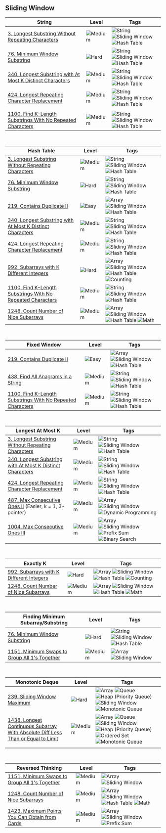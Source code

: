 ## Sliding Window

| String                                                                | Level                                                  | Tags                                                                                                                                                                                         |
| --------------------------------------------------------------------- | ------------------------------------------------------ | -------------------------------------------------------------------------------------------------------------------------------------------------------------------------------------------- |
| [3. Longest Substring Without Repeating Characters](0003.md)          | ![Medium](https://img.shields.io/badge/-Medium-ff8000) | ![String](https://img.shields.io/badge/-String-4da6ff) ![Sliding Window](https://img.shields.io/badge/-Sliding_Window-9966ff) ![Hash Table](https://img.shields.io/badge/-Hash_Table-0073e6) |
| [76. Minimum Window Substring](0076.md)                               | ![Hard](https://img.shields.io/badge/-Hard-e60000)     | ![String](https://img.shields.io/badge/-String-4da6ff) ![Sliding Window](https://img.shields.io/badge/-Sliding_Window-9966ff) ![Hash Table](https://img.shields.io/badge/-Hash_Table-0073e6) |
| [340. Longest Substring with At Most K Distinct Characters](0340.md)  | ![Medium](https://img.shields.io/badge/-Medium-ff8000) | ![String](https://img.shields.io/badge/-String-4da6ff) ![Sliding Window](https://img.shields.io/badge/-Sliding_Window-9966ff) ![Hash Table](https://img.shields.io/badge/-Hash_Table-0073e6) |
| [424. Longest Repeating Character Replacement](0424.md)               | ![Medium](https://img.shields.io/badge/-Medium-ff8000) | ![String](https://img.shields.io/badge/-String-4da6ff) ![Sliding Window](https://img.shields.io/badge/-Sliding_Window-9966ff) ![Hash Table](https://img.shields.io/badge/-Hash_Table-0073e6) |
|                                                                       |
| [1100. Find K-Length Substrings With No Repeated Characters](1100.md) | ![Medium](https://img.shields.io/badge/-Medium-ff8000) | ![String](https://img.shields.io/badge/-String-4da6ff) ![Sliding Window](https://img.shields.io/badge/-Sliding_Window-9966ff) ![Hash Table](https://img.shields.io/badge/-Hash_Table-0073e6) |

<br>

| Hash Table                                                            | Level                                                  | Tags                                                                                                                                                                                                                                                  |
| --------------------------------------------------------------------- | ------------------------------------------------------ | ----------------------------------------------------------------------------------------------------------------------------------------------------------------------------------------------------------------------------------------------------- |
| [3. Longest Substring Without Repeating Characters](0003.md)          | ![Medium](https://img.shields.io/badge/-Medium-ff8000) | ![String](https://img.shields.io/badge/-String-4da6ff) ![Sliding Window](https://img.shields.io/badge/-Sliding_Window-9966ff) ![Hash Table](https://img.shields.io/badge/-Hash_Table-0073e6)                                                          |
| [76. Minimum Window Substring](0076.md)                               | ![Hard](https://img.shields.io/badge/-Hard-e60000)     | ![String](https://img.shields.io/badge/-String-4da6ff) ![Sliding Window](https://img.shields.io/badge/-Sliding_Window-9966ff) ![Hash Table](https://img.shields.io/badge/-Hash_Table-0073e6)                                                          |
| [219. Contains Duplicate II](0219.md)                                 | ![Easy](https://img.shields.io/badge/-Easy-00b300)     | ![Array](https://img.shields.io/badge/-Array-66b3ff) ![Sliding Window](https://img.shields.io/badge/-Sliding_Window-9966ff) ![Hash Table](https://img.shields.io/badge/-Hash_Table-0073e6)                                                            |
| [340. Longest Substring with At Most K Distinct Characters](0340.md)  | ![Medium](https://img.shields.io/badge/-Medium-ff8000) | ![String](https://img.shields.io/badge/-String-4da6ff) ![Sliding Window](https://img.shields.io/badge/-Sliding_Window-9966ff) ![Hash Table](https://img.shields.io/badge/-Hash_Table-0073e6)                                                          |
| [424. Longest Repeating Character Replacement](0424.md)               | ![Medium](https://img.shields.io/badge/-Medium-ff8000) | ![String](https://img.shields.io/badge/-String-4da6ff) ![Sliding Window](https://img.shields.io/badge/-Sliding_Window-9966ff) ![Hash Table](https://img.shields.io/badge/-Hash_Table-0073e6)                                                          |
| [992. Subarrays with K Different Integers](0992.md)                   | ![Hard](https://img.shields.io/badge/-Hard-e60000)     | ![Array](https://img.shields.io/badge/-Array-66b3ff) ![Sliding Window](https://img.shields.io/badge/-Sliding_Window-9966ff) ![Hash Table](https://img.shields.io/badge/-Hash_Table-0073e6) ![Counting](https://img.shields.io/badge/-Counting-990000) |
| [1100. Find K-Length Substrings With No Repeated Characters](1100.md) | ![Medium](https://img.shields.io/badge/-Medium-ff8000) | ![String](https://img.shields.io/badge/-String-4da6ff) ![Sliding Window](https://img.shields.io/badge/-Sliding_Window-9966ff) ![Hash Table](https://img.shields.io/badge/-Hash_Table-0073e6)                                                          |
| [1248. Count Number of Nice Subarrays](1248.md)                       | ![Medium](https://img.shields.io/badge/-Medium-ff8000) | ![Array](https://img.shields.io/badge/-Array-66b3ff) ![Sliding Window](https://img.shields.io/badge/-Sliding_Window-9966ff) ![Hash Table](https://img.shields.io/badge/-Hash_Table-0073e6) ![Math](https://img.shields.io/badge/-Math-8800cc)         |

<br>

| Fixed Window                                                          | Level                                                  | Tags                                                                                                                                                                                         |
| --------------------------------------------------------------------- | ------------------------------------------------------ | -------------------------------------------------------------------------------------------------------------------------------------------------------------------------------------------- |
| [219. Contains Duplicate II](0219.md)                                 | ![Easy](https://img.shields.io/badge/-Easy-00b300)     | ![Array](https://img.shields.io/badge/-Array-66b3ff) ![Sliding Window](https://img.shields.io/badge/-Sliding_Window-9966ff) ![Hash Table](https://img.shields.io/badge/-Hash_Table-0073e6)   |
| [438. Find All Anagrams in a String](0438.md)                         | ![Medium](https://img.shields.io/badge/-Medium-ff8000) | ![String](https://img.shields.io/badge/-String-4da6ff) ![Sliding Window](https://img.shields.io/badge/-Sliding_Window-9966ff) ![Hash Table](https://img.shields.io/badge/-Hash_Table-0073e6) |
| [1100. Find K-Length Substrings With No Repeated Characters](1100.md) | ![Medium](https://img.shields.io/badge/-Medium-ff8000) | ![String](https://img.shields.io/badge/-String-4da6ff) ![Sliding Window](https://img.shields.io/badge/-Sliding_Window-9966ff) ![Hash Table](https://img.shields.io/badge/-Hash_Table-0073e6) |

<br>

| Longest At Most K                                                    | Level                                                  | Tags                                                                                                                                                                                                                                                            |
| -------------------------------------------------------------------- | ------------------------------------------------------ | --------------------------------------------------------------------------------------------------------------------------------------------------------------------------------------------------------------------------------------------------------------- |
| [3. Longest Substring Without Repeating Characters](0003.md)         | ![Medium](https://img.shields.io/badge/-Medium-ff8000) | ![String](https://img.shields.io/badge/-String-4da6ff) ![Sliding Window](https://img.shields.io/badge/-Sliding_Window-9966ff) ![Hash Table](https://img.shields.io/badge/-Hash_Table-0073e6)                                                                    |
| [340. Longest Substring with At Most K Distinct Characters](0340.md) | ![Medium](https://img.shields.io/badge/-Medium-ff8000) | ![String](https://img.shields.io/badge/-String-4da6ff) ![Sliding Window](https://img.shields.io/badge/-Sliding_Window-9966ff) ![Hash Table](https://img.shields.io/badge/-Hash_Table-0073e6)                                                                    |
| [424. Longest Repeating Character Replacement](0424.md)              | ![Medium](https://img.shields.io/badge/-Medium-ff8000) | ![String](https://img.shields.io/badge/-String-4da6ff) ![Sliding Window](https://img.shields.io/badge/-Sliding_Window-9966ff) ![Hash Table](https://img.shields.io/badge/-Hash_Table-0073e6)                                                                    |
| [487. Max Consecutive Ones II](0487.md) (Easier, k = 1, 3-pointer)   | ![Medium](https://img.shields.io/badge/-Medium-ff8000) | ![Array](https://img.shields.io/badge/-Array-66b3ff) ![Sliding Window](https://img.shields.io/badge/-Sliding_Window-9966ff) ![Dynamic Programming](https://img.shields.io/badge/-Dynamic_Programming-e6005c)                                                    |
| [1004. Max Consecutive Ones III](1004.md)                            | ![Medium](https://img.shields.io/badge/-Medium-ff8000) | ![Array](https://img.shields.io/badge/-Array-66b3ff) ![Sliding Window](https://img.shields.io/badge/-Sliding_Window-9966ff) ![Prefix Sum](https://img.shields.io/badge/-Prefix_Sum-884dff) ![Binary Search](https://img.shields.io/badge/-Binary_Search-7733ff) |

<br>

| Exactly K                                           | Level                                                  | Tags                                                                                                                                                                                                                                                  |
| --------------------------------------------------- | ------------------------------------------------------ | ----------------------------------------------------------------------------------------------------------------------------------------------------------------------------------------------------------------------------------------------------- |
| [992. Subarrays with K Different Integers](0992.md) | ![Hard](https://img.shields.io/badge/-Hard-e60000)     | ![Array](https://img.shields.io/badge/-Array-66b3ff) ![Sliding Window](https://img.shields.io/badge/-Sliding_Window-9966ff) ![Hash Table](https://img.shields.io/badge/-Hash_Table-0073e6) ![Counting](https://img.shields.io/badge/-Counting-990000) |
| [1248. Count Number of Nice Subarrays](1248.md)     | ![Medium](https://img.shields.io/badge/-Medium-ff8000) | ![Array](https://img.shields.io/badge/-Array-66b3ff) ![Sliding Window](https://img.shields.io/badge/-Sliding_Window-9966ff) ![Hash Table](https://img.shields.io/badge/-Hash_Table-0073e6) ![Math](https://img.shields.io/badge/-Math-8800cc)         |

<br>

| Finding Minimum Subarray/Substring                       | Level                                                  | Tags                                                                                                                                                                                         |
| -------------------------------------------------------- | ------------------------------------------------------ | -------------------------------------------------------------------------------------------------------------------------------------------------------------------------------------------- |
| [76. Minimum Window Substring](0076.md)                  | ![Hard](https://img.shields.io/badge/-Hard-e60000)     | ![String](https://img.shields.io/badge/-String-4da6ff) ![Sliding Window](https://img.shields.io/badge/-Sliding_Window-9966ff) ![Hash Table](https://img.shields.io/badge/-Hash_Table-0073e6) |
| [1151. Minimum Swaps to Group All 1's Together](1151.md) | ![Medium](https://img.shields.io/badge/-Medium-ff8000) | ![Array](https://img.shields.io/badge/-Array-66b3ff) ![Sliding Window](https://img.shields.io/badge/-Sliding_Window-9966ff)                                                                  |

<br>

| Monotonic Deque                                                                             | Level                                                  | Tags                                                                                                                                                                                                                                                                                                                                                                                           |
| ------------------------------------------------------------------------------------------- | ------------------------------------------------------ | ---------------------------------------------------------------------------------------------------------------------------------------------------------------------------------------------------------------------------------------------------------------------------------------------------------------------------------------------------------------------------------------------- |
| [239. Sliding Window Maximum](0239.md)                                                      | ![Hard](https://img.shields.io/badge/-Hard-e60000)     | ![Array](https://img.shields.io/badge/-Array-66b3ff) ![Queue](https://img.shields.io/badge/-Queue-1a8cff) ![Heap (Priority Queue)](https://img.shields.io/badge/-Heap-0080ff) ![Sliding Window](https://img.shields.io/badge/-Sliding_Window-9966ff) ![Monotonic Queue](https://img.shields.io/badge/-Monotonic_Queue-5500ff)                                                                  |
| [1438. Longest Continuous Subarray With Absolute Diff Less Than or Equal to Limit](1438.md) | ![Medium](https://img.shields.io/badge/-Medium-ff8000) | ![Array](https://img.shields.io/badge/-Array-66b3ff) ![Queue](https://img.shields.io/badge/-Queue-1a8cff) ![Sliding Window](https://img.shields.io/badge/-Sliding_Window-9966ff) ![Heap (Priority Queue)](https://img.shields.io/badge/-Heap-0080ff) ![Ordered Set](https://img.shields.io/badge/-Ordered_Set-00ace6) ![Monotonic Queue](https://img.shields.io/badge/-Monotonic_Queue-5500ff) |
|                                                                                             |

<br>

| Reversed Thinking                                         | Level                                                  | Tags                                                                                                                                                                                                                                          |
| --------------------------------------------------------- | ------------------------------------------------------ | --------------------------------------------------------------------------------------------------------------------------------------------------------------------------------------------------------------------------------------------- |
| [1151. Minimum Swaps to Group All 1's Together](1151.md)  | ![Medium](https://img.shields.io/badge/-Medium-ff8000) | ![Array](https://img.shields.io/badge/-Array-66b3ff) ![Sliding Window](https://img.shields.io/badge/-Sliding_Window-9966ff)                                                                                                                   |
| [1248. Count Number of Nice Subarrays](1248.md)           | ![Medium](https://img.shields.io/badge/-Medium-ff8000) | ![Array](https://img.shields.io/badge/-Array-66b3ff) ![Sliding Window](https://img.shields.io/badge/-Sliding_Window-9966ff) ![Hash Table](https://img.shields.io/badge/-Hash_Table-0073e6) ![Math](https://img.shields.io/badge/-Math-8800cc) |
| [1423. Maximum Points You Can Obtain from Cards](1423.md) | ![Medium](https://img.shields.io/badge/-Medium-ff8000) | ![Array](https://img.shields.io/badge/-Array-66b3ff) ![Sliding Window](https://img.shields.io/badge/-Sliding_Window-9966ff) ![Prefix Sum](https://img.shields.io/badge/-Prefix_Sum-884dff)                                                    |

<!---

### String

- [3. Longest Substring Without Repeating Characters](0003.md)
- [76. Minimum Window Substring](0076.md)
- [340. Longest Substring with At Most K Distinct Characters](0340.md)
- [424. Longest Repeating Character Replacement](0424.md)
- [438. Find All Anagrams in a String](0438.md)
- [1100. Find K-Length Substrings With No Repeated Characters](1100.md)


  <br>

### Hash Table

- [3. Longest Substring Without Repeating Characters](0003.md)
- [76. Minimum Window Substring](0076.md)
- [219. Contains Duplicate II](0219.md)
- [340. Longest Substring with At Most K Distinct Characters](0340.md)
- [424. Longest Repeating Character Replacement](0424.md)
- [438. Find All Anagrams in a String](0438.md)
- [992. Subarrays with K Different Integers](0992.md)
- [1100. Find K-Length Substrings With No Repeated Characters](1100.md)
- [1248. Count Number of Nice Subarrays](1248.md)

<br>

### Fixed Window

- [219. Contains Duplicate II](0219.md)
- [438. Find All Anagrams in a String](0438.md)
- [1100. Find K-Length Substrings With No Repeated Characters](1100.md)

<br>

### Longest At Most K

- [3. Longest Substring Without Repeating Characters](0003.md)
- [340. Longest Substring with At Most K Distinct Characters](0340.md)
- [424. Longest Repeating Character Replacement](0424.md)
- [487. Max Consecutive Ones II](0487.md) (Easier, k = 1, 3-pointer)
- [1004. Max Consecutive Ones III](1004.md)

<br>

### Exactly K

- [992. Subarrays with K Different Integers](0992.md)
- [1248. Count Number of Nice Subarrays](1248.md)

<br>

### Finding Minimum Subarray/Substring

- [76. Minimum Window Substring](0076.md)
- [1151. Minimum Swaps to Group All 1's Together](1151.md)

<br>

### Monotonic Deque

- [239. Sliding Window Maximum](0239.md)
- [1438. Longest Continuous Subarray With Absolute Diff Less Than or Equal to Limit](1438.md)

<br>

### Reversed Thinking

- [1151. Minimum Swaps to Group All 1's Together](1151.md)
- [1248. Count Number of Nice Subarrays](1248.md)
- [1423. Maximum Points You Can Obtain from Cards](1423.md)

  -->
